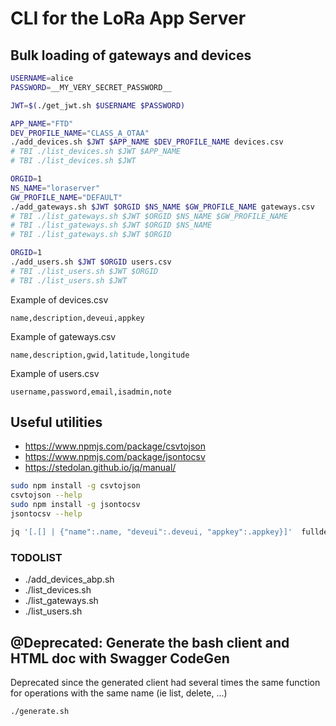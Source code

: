 # CLI for the LoRa App Server

## Bulk loading of gateways and devices
```bash
USERNAME=alice
PASSWORD=__MY_VERY_SECRET_PASSWORD__

JWT=$(./get_jwt.sh $USERNAME $PASSWORD)

APP_NAME="FTD"
DEV_PROFILE_NAME="CLASS_A_OTAA"
./add_devices.sh $JWT $APP_NAME $DEV_PROFILE_NAME devices.csv
# TBI ./list_devices.sh $JWT $APP_NAME
# TBI ./list_devices.sh $JWT

ORGID=1
NS_NAME="loraserver"
GW_PROFILE_NAME="DEFAULT"
./add_gateways.sh $JWT $ORGID $NS_NAME $GW_PROFILE_NAME gateways.csv
# TBI ./list_gateways.sh $JWT $ORGID $NS_NAME $GW_PROFILE_NAME
# TBI ./list_gateways.sh $JWT $ORGID $NS_NAME
# TBI ./list_gateways.sh $JWT $ORGID

ORGID=1
./add_users.sh $JWT $ORGID users.csv
# TBI ./list_users.sh $JWT $ORGID
# TBI ./list_users.sh $JWT
```
Example of devices.csv
```
name,description,deveui,appkey
```
Example of gateways.csv
```
name,description,gwid,latitude,longitude
```
Example of users.csv
```
username,password,email,isadmin,note
```


## Useful utilities
* https://www.npmjs.com/package/csvtojson
* https://www.npmjs.com/package/jsontocsv
* https://stedolan.github.io/jq/manual/

```bash
sudo npm install -g csvtojson
csvtojson --help
sudo npm install -g jsontocsv
jsontocsv --help
```

```bash
jq '[.[] | {"name":.name, "deveui":.deveui, "appkey":.appkey}]'  fulldevices.json > devices.json
```

### TODOLIST
* ./add_devices_abp.sh
* ./list_devices.sh
* ./list_gateways.sh
* ./list_users.sh

## @Deprecated: Generate the bash client and HTML doc with Swagger CodeGen
Deprecated since the generated client had several times the same function for operations with the same name (ie list, delete, ...)
```bash
./generate.sh
```
